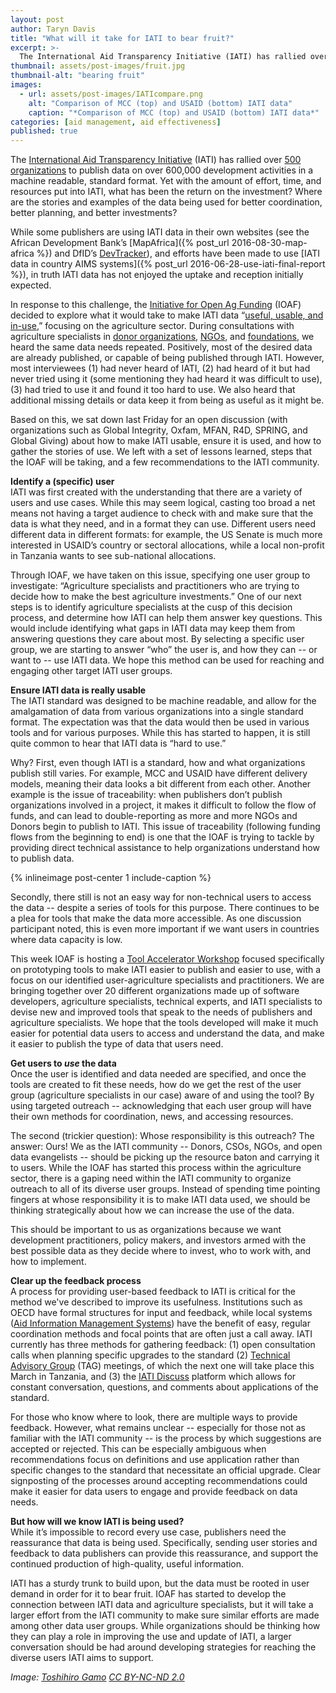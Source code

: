 ```yaml
---
layout: post
author: Taryn Davis
title: "What will it take for IATI to bear fruit?"
excerpt: >-
  The International Aid Transparency Initiative (IATI) has rallied over 500 organizations to publish data on over 600,000 development activities in a machine readable, standard format. Yet with the amount of effort, time, and resources put into IATI, what has been the return on the investment?...
thumbnail: assets/post-images/fruit.jpg
thumbnail-alt: "bearing fruit"
images:
  - url: assets/post-images/IATIcompare.png
    alt: "Comparison of MCC (top) and USAID (bottom) IATI data"
    caption: "*Comparison of MCC (top) and USAID (bottom) IATI data*"
categories: [aid management, aid effectiveness]
published: true
---
```


The [International Aid Transparency Initiative](http://iatistandard.org) (IATI) has rallied over [500 organizations](https://www.iatiregistry.org/publisher) to publish data on over 600,000 development activities in a machine readable, standard format. Yet with the amount of effort, time, and resources put into IATI, what has been the return on the investment? Where are the stories and examples of the data being used for better coordination, better planning, and better investments? 

While some publishers are using IATI data in their own websites (see the African Development Bank’s [MapAfrica]({% post_url 2016-08-30-map-africa %}) and DfID’s [DevTracker](https://devtracker.dfid.gov.uk)), and efforts have been made to use [IATI data in country AIMS systems]({% post_url 2016-06-28-use-iati-final-report %}), in truth IATI data has not enjoyed the uptake and reception initially expected. 

In response to this challenge, the [Initiative for Open Ag Funding](https://www.interaction.org/project/open-ag-funding/overview) (IOAF) decided to explore what it would take to make IATI data “[useful, usable, and in-use](https://docs.google.com/presentation/d/1mIeFowkx4Tqc9IX8WJfsBmwM0Dd0o9BnIlTw5C4lLl4/edit#slide=id.g17ce4ef6df_0_0),” focusing on the agriculture sector. During consultations with agriculture specialists in [donor organizations](https://www.interaction.org/sites/default/files/Agriculture%20Investment%20Data%20Needs.%20Donors.pdf), [NGOs](https://www.interaction.org/sites/default/files/Agriculture%20Investment%20Data%20Needs.%20NGOs.pdf), and [foundations](https://www.interaction.org/sites/default/files/Agriculture%20Investment%20Data%20Needs.%20Foundations.pdf), we heard the same data needs repeated. Positively, most of the desired data are already published, or capable of being published through IATI. However, most interviewees (1) had never heard of IATI, (2) had heard of it but had never tried using it (some mentioning they had heard it was difficult to use), (3) had tried to use it and found it too hard to use. We also heard that additional missing details or data keep it from being as useful as it might be. 

Based on this, we sat down last Friday for an open discussion (with organizations such as Global Integrity, Oxfam, MFAN, R4D, SPRING, and Global Giving) about how to make IATI usable, ensure it is used, and how to gather the stories of use. We left with a set of lessons learned, steps that the IOAF will be taking, and a few recommendations to the IATI community.

**Identify a (specific) user**    
IATI was first created with the understanding that there are a variety of users and use cases. While this may seem logical, casting too broad a net means not having a target audience to check with and make sure that the data is what they need, and in a format they can use. Different users need different data in different formats: for example, the US Senate is much more interested in USAID’s country or sectoral allocations, while a local non-profit in Tanzania wants to see sub-national allocations. 

Through IOAF, we have taken on this issue, specifying one user group to investigate: “Agriculture specialists and practitioners who are trying to decide how to make the best agriculture investments.” One of our next steps is to identify agriculture specialists at the cusp of this decision process, and determine how IATI can help them answer key questions. This would include identifying what gaps in IATI data may keep them from answering questions they care about most. By selecting a specific user group, we are starting to answer “who” the user is, and how they can -- or want to -- use IATI data. We hope this method can be used for reaching and engaging other target IATI user groups.

**Ensure IATI data is really usable**    
The IATI standard was designed to be machine readable, and allow for the amalgamation of data from various organizations into a single standard format. The expectation was that the data would then be used in various tools and for various purposes. While this has started to happen, it is still quite common to hear that IATI data is “hard to use.” 

Why? First, even though IATI is a standard, how and what organizations publish still varies. For example, MCC and USAID have different delivery models, meaning their data looks a bit different from each other. Another example is the issue of traceability: when publishers don’t publish organizations involved in a project, it makes it difficult to follow the flow of funds, and can lead to double-reporting as more and more NGOs and Donors begin to publish to IATI. This issue of traceability (following funding flows from the beginning to end) is one that the IOAF is trying to tackle by providing direct technical assistance to help organizations understand how to publish data.

{% inlineimage post-center 1 include-caption %}

Secondly, there still is not an easy way for non-technical users to access the data -- despite a series of tools for this purpose. There continues to be a plea for tools that make the data more accessible. As one discussion participant noted, this is even more important if we want users in countries where data capacity is low.

This week IOAF is hosting a [Tool Accelerator Workshop](https://www.eventbrite.co.uk/e/open-ag-funding-in-action-tools-to-tackle-hunger-tickets-31249397790) focused specifically on prototyping tools to make IATI easier to publish and easier to use, with a focus on our identified user-agriculture specialists and practitioners. We are bringing together over 20 different organizations made up of software developers, agriculture specialists, technical experts, and IATI specialists to devise new and improved tools that speak to the needs of publishers and agriculture specialists. We hope that the tools developed will make it much easier for potential data users to access and understand the data, and make it easier to publish the type of data that users need.

**Get users to *use* the data**    
Once the user is identified and data needed are specified, and once the tools are created to fit these needs, how do we get the rest of the user group (agriculture specialists in our case) aware of and using the tool? By using targeted outreach -- acknowledging that each user group will have their own methods for coordination, news, and accessing resources.

The second (trickier question): Whose responsibility is this outreach? The answer: Ours!  We as the IATI community -- Donors, CSOs, NGOs, and open data evangelists -- should be picking up the resource baton and carrying it to users. While the IOAF has started this process within the agriculture sector, there is a gaping need within the IATI community to organize outreach to all of its diverse user groups. Instead of spending time pointing fingers at whose responsibility it is to make IATI data used, we should be thinking strategically about how we can increase the use of the data. 

This should be important to us as organizations because we want development practitioners, policy makers, and investors armed with the best possible data as they decide where to invest, who to work with, and how to implement.

**Clear up the feedback process**    
A process for providing user-based feedback to IATI is critical for the method we've described to improve its usefulness. Institutions such as OECD have formal structures for input and feedback, while local systems ([Aid Information Management Systems](http://www.developmentgateway.org/expertise/amp/)) have the benefit of easy, regular coordination methods and focal points that are often just a call away. IATI currently has three methods for gathering feedback: (1) open consultation calls when planning specific upgrades to the standard (2) [Technical Advisory Group](http://www.aidtransparency.net/technicaladvisorygroup/tag-meetings/tag-meeting-2017) (TAG) meetings, of which the next one will take place this March in Tanzania, and (3) the [IATI Discuss](http://discuss.iatistandard.org) platform which allows for constant conversation, questions, and comments about applications of the standard. 

For those who know where to look, there are multiple ways to provide feedback. However, what remains unclear -- especially for those not as familiar with the IATI community -- is the process by which suggestions are accepted or rejected. This can be especially ambiguous when recommendations focus on definitions and use application rather than specific changes to the standard that necessitate an official upgrade. Clear signposting of the processes around accepting recommendations could make it easier for data users to engage and provide feedback on data needs.

**But how will we know IATI is being used?**    
While it’s impossible to record every use case, publishers need the reassurance that data is being used. Specifically, sending user stories and feedback to data publishers can provide this reassurance, and support the continued production of high-quality, useful information.

IATI has a sturdy trunk to build upon, but the data must be rooted in user demand in order for it to bear fruit. IOAF has started to develop the connection between IATI data and agriculture specialists, but it will take a larger effort from the IATI community to make sure similar efforts are made among other data user groups. While organizations should be thinking how they can play a role in improving the use and update of IATI, a larger conversation should be had around developing strategies for reaching the diverse users IATI aims to support.

*Image: [Toshihiro Gamo](https://www.flickr.com/photos/dakiny/14692950206/in/photolist-oondcG-oXtVZH-9CpPSg-p9p96r-6uMMwq-oTQR7M-deweF4-7qXDDQ-3f2Wok-p8boi-mZw7u-8SMBwj-anoaKx-pJVLHJ-AHR6K-peZ9ag-bKVcuX-oXuj5L-dm5Q3x-9CsBKu-9y12EM-9Cr57F-gnFFbz-qzGiYd-9CsxeY-dZfqJQ-8W8wcB-9Cst3u-9CtQJm-reDS9S-bXcmZk-9yjTcY-jAFvWv-nwQF3m-3bWrW1-7KWaBw-s9RM7i-bohyLZ-3nCLQo-9CsUTy-aJYXCV-9Cr2cR-9CqQhM-9CqARz-nANYjR-oXuiE7-dknLX3-8vr7cy-qzQVfi-e3ShKQ) [CC BY-NC-ND 2.0](https://creativecommons.org/licenses/by-nc-nd/2.0/)*
